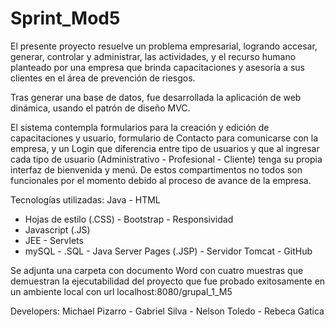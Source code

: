 # Sprint_Mod5
El presente proyecto resuelve un problema empresarial, logrando accesar, generar, controlar y administrar, las actividades, y el recurso humano planteado por una empresa que brinda capacitaciones y asesoría a sus clientes en el área de prevención de riesgos.

Tras generar una base de datos, fue desarrollada la aplicación de web dinámica, usando el patrón de diseño MVC. 

El sistema contempla formularios para la creación y edición de capacitaciones y usuario, formulario de Contacto para comunicarse con la empresa, y un Login que diferencia entre tipo de usuarios y que al ingresar cada tipo de usuario (Administrativo - Profesional - Cliente) tenga su propia interfaz de bienvenida y menú. De estos compartimentos no todos son funcionales por el momento debido al proceso de avance de la empresa.

Tecnologías utilizadas: Java - HTML- Hojas de estilo (.CSS) - Bootstrap -Responsividad- Javascript (.JS)- JEE - Servlets- mySQL - .SQL - Java Server Pages (.JSP) - Servidor Tomcat - GitHub

Se adjunta una carpeta con documento Word con cuatro muestras que demuestran la ejecutabilidad delproyecto que fue probado exitosamente en un ambiente local con url localhost:8080/grupal_1_M5


Developers: Michael Pizarro - Gabriel Silva - Nelson Toledo - Rebeca Gatica 
